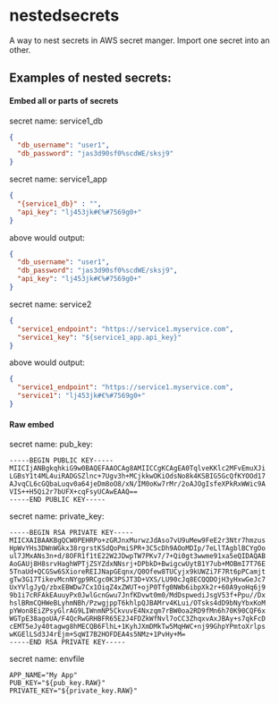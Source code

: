 # nestedsecrets
A way to nest secrets in AWS secret manger. Import one secret into an other.

## Examples of nested secrets:

#### Embed all or parts of secrets 
secret name: service1_db
```json
{
  "db_username": "user1",
  "db_password": "jas3d90sf0%scdWE/sksj9"
}
```


secret name: service1_app
```json
{
  "{service1_db}" : "",
  "api_key": "lj453jk#€%#7569g0+"
}
```

above would output:
```json
{
  "db_username": "user1",
  "db_password": "jas3d90sf0%scdWE/sksj9",
  "api_key": "lj453jk#€%#7569g0+"
}
```

secret name: service2
```json
{
  "service1_endpoint": "https://service1.myservice.com",
  "service1_key": "${service1_app.api_key}"
}
```

above would output:
```json
{
  "service1_endpoint": "https://service1.myservice.com",
  "service1": "lj453jk#€%#7569g0+"
}
```

#### Raw embed

secret name: pub_key:
```text
-----BEGIN PUBLIC KEY-----
MIICIjANBgkqhkiG9w0BAQEFAAOCAg8AMIICCgKCAgEA0TqlveKKlc2MFvEmuXJi
LGBsY1t4ML4uiRADGSZlnc+7Ugv3h+MCjkkwOKiOdsNo8k4KSBIG5GcQfKYOOd17
AJvqCL6cGQbaLuqv0a64jeDm8oO8/xN/IM0oKw7rMr/2oAJOgIsfeXPkRxWWic9A
VIS++H5Qi2r7bUFX+cqFsyUCAwEAAQ==
-----END PUBLIC KEY-----
```

secret name: private_key:
```text
-----BEGIN RSA PRIVATE KEY-----
MIICXAIBAAKBgQCW0PEHRPo+zGRJnxMurwzJdAso7vU9uMew9FeE2r3Ntr7hmzus
HpWvYHs3DWnWGkx38rgrstKSdQoPmiSPR+3C5cDh9AOoMDIp/7eLlTAgblBCYgOo
ul7JMxANs3n+d/8OFR1f1tE22W2JDwpTW7PKv7/7+Qi0gt3wwme91xa5eQIDAQAB
AoGAUj8H8srvHaghWPTjZSYZdxNNsrj+DPbkD+BwigcwUytB1Y7ub+MOBmI7T76E
5TnaUd+QCGSw6SXioreREIJNapGEqnx/Q0Ofew8TUCyjx9kUWZi7F7Rt6pPCamjt
gTw3G17TikevMcnNYgp9RCgc0K3PSJT3D+VXS/LU90cJq8ECQQDOjH3yHxwGeJc7
UxYVlgJyQ/zbxEBWDw7Cx1OiqZ4xZWUT+ojP0Tfg0NWb6ibpXk2r+60A9yoHq6j9
9b1i7cRFAkEAuuyPx0JwlGcnGwu7JnfKDvwt0m0/MdDspwediJsgV53f+Ppu//Dx
hslBRmCQHWeBLyhmNBh/PzwgjppT6khlpQJBAMrv4KLui/OTsks4dD9bNyYbxKoM
pYWon8EiZPsyGlrAG9LIWnmNP5CkvuvE4Nxzqm7rBW0oa2RD9fMn6h70K90CQF6x
WGTpE38agoUA/F4QcRwGRHBFR65E2J4FDZkWfNvl7oCC3ZhqxvAxJBAy+s7qkFcD
cEMT5eJy40tagwg8hMECQB6FlhL+1KyhJXmDMkTw5MqHWC+nj99GhpYPmtoXrlps
wKGElLSd3J4rEjm+SqWI7B2HOFDEA4s5NMz+1PvHy+M=
-----END RSA PRIVATE KEY-----
```

secret name: envfile
````text
APP_NAME="My App"
PUB_KEY="${pub_key.RAW}"
PRIVATE_KEY="${private_key.RAW}"
````
